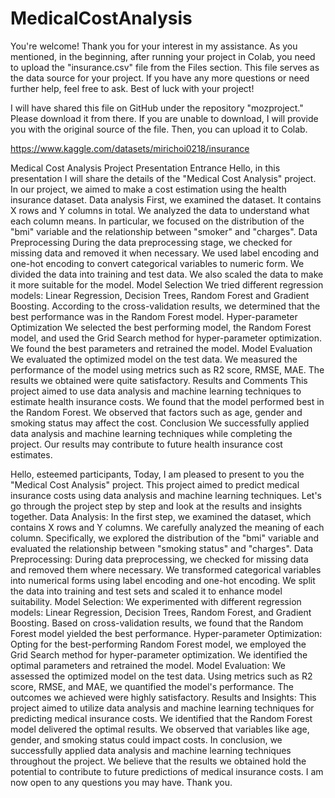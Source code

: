 # MedicalCostAnalysis
You're welcome! Thank you for your interest in my assistance. As you mentioned, in the beginning, after running your project in Colab, you need to upload the "insurance.csv" file from the Files section. This file serves as the data source for your project. If you have any more questions or need further help, feel free to ask. Best of luck with your project!

I will have shared this file on GitHub under the repository "mozproject." Please download it from there. If you are unable to download, I will provide you with the original source of the file. Then, you can upload it to Colab.

https://www.kaggle.com/datasets/mirichoi0218/insurance


Medical Cost Analysis Project Presentation
Entrance
Hello, in this presentation I will share the details of the "Medical Cost Analysis" project. In our project, we aimed to make a cost estimation using the health insurance dataset.
Data analysis
First, we examined the dataset. It contains X rows and Y columns in total. We analyzed the data to understand what each column means. In particular, we focused on the distribution of the "bmi" variable and the relationship between "smoker" and "charges".
Data Preprocessing
During the data preprocessing stage, we checked for missing data and removed it when necessary. We used label encoding and one-hot encoding to convert categorical variables to numeric form. We divided the data into training and test data. We also scaled the data to make it more suitable for the model.
Model Selection
We tried different regression models: Linear Regression, Decision Trees, Random Forest and Gradient Boosting. According to the cross-validation results, we determined that the best performance was in the Random Forest model.
Hyper-parameter Optimization
We selected the best performing model, the Random Forest model, and used the Grid Search method for hyper-parameter optimization. We found the best parameters and retrained the model.
Model Evaluation
We evaluated the optimized model on the test data. We measured the performance of the model using metrics such as R2 score, RMSE, MAE. The results we obtained were quite satisfactory.
Results and Comments
This project aimed to use data analysis and machine learning techniques to estimate health insurance costs. We found that the model performed best in the Random Forest. We observed that factors such as age, gender and smoking status may affect the cost.
Conclusion
We successfully applied data analysis and machine learning techniques while completing the project. Our results may contribute to future health insurance cost estimates.


Hello, esteemed participants, Today, I am pleased to present to you the "Medical Cost Analysis" project. 
This project aimed to predict medical insurance costs using data analysis and machine learning techniques. Let's go through the project step by step and look at the results and insights together. 
Data Analysis: In the first step, we examined the dataset, which contains X rows and Y columns. We carefully analyzed the meaning of each column. Specifically, we explored the distribution of the "bmi" variable and evaluated the relationship between "smoking status" and "charges".
Data Preprocessing: During data preprocessing, we checked for missing data and removed them where necessary. We transformed categorical variables into numerical forms using label encoding and one-hot encoding. We split the data into training and test sets and scaled it to enhance model suitability. 
Model Selection: We experimented with different regression models: Linear Regression, Decision Trees, Random Forest, and Gradient Boosting. Based on cross-validation results, we found that the Random Forest model yielded the best performance. 
Hyper-parameter Optimization: Opting for the best-performing Random Forest model, we employed the Grid Search method for hyper-parameter optimization. We identified the optimal parameters and retrained the model. 
Model Evaluation: We assessed the optimized model on the test data. Using metrics such as R2 score, RMSE, and MAE, we quantified the model's performance. The outcomes we achieved were highly satisfactory. Results and Insights: This project aimed to utilize data analysis and machine learning techniques for predicting medical insurance costs. We identified that the Random Forest model delivered the optimal results. We observed that variables like age, gender, and smoking status could impact costs. In conclusion, we successfully applied data analysis and machine learning techniques throughout the project. We believe that the results we obtained hold the potential to contribute to future predictions of medical insurance costs. I am now open to any questions you may have. Thank you.
